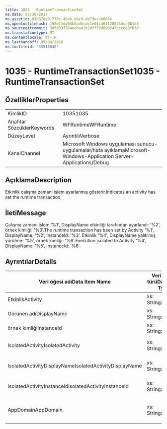 ```yaml
---
title: 1035 - RuntimeTransactionSet
ms.date: 03/30/2017
ms.assetid: 03b37de9-778c-4beb-b0e3-de73ece6088e
ms.openlocfilehash: 198e11dd94b0ad5cdc1e01c3611280754ca081d3
ms.sourcegitcommit: 3d5d33f384eeba41b2dff79d096f47ccc8d8f03d
ms.translationtype: MT
ms.contentlocale: tr-TR
ms.lasthandoff: 05/04/2018
ms.locfileid: "33510040"
---
```

# <a name="1035---runtimetransactionset"></a><span data-ttu-id="bf1fa-102">1035 - RuntimeTransactionSet</span><span class="sxs-lookup"><span data-stu-id="bf1fa-102">1035 - RuntimeTransactionSet</span></span>
## <a name="properties"></a><span data-ttu-id="bf1fa-103">Özellikler</span><span class="sxs-lookup"><span data-stu-id="bf1fa-103">Properties</span></span>  
  
|||  
|-|-|  
|<span data-ttu-id="bf1fa-104">Kimlik</span><span class="sxs-lookup"><span data-stu-id="bf1fa-104">ID</span></span>|<span data-ttu-id="bf1fa-105">1035</span><span class="sxs-lookup"><span data-stu-id="bf1fa-105">1035</span></span>|  
|<span data-ttu-id="bf1fa-106">Anahtar Sözcükler</span><span class="sxs-lookup"><span data-stu-id="bf1fa-106">Keywords</span></span>|<span data-ttu-id="bf1fa-107">WFRuntime</span><span class="sxs-lookup"><span data-stu-id="bf1fa-107">WFRuntime</span></span>|  
|<span data-ttu-id="bf1fa-108">Düzey</span><span class="sxs-lookup"><span data-stu-id="bf1fa-108">Level</span></span>|<span data-ttu-id="bf1fa-109">Ayrıntılı</span><span class="sxs-lookup"><span data-stu-id="bf1fa-109">Verbose</span></span>|  
|<span data-ttu-id="bf1fa-110">Kanal</span><span class="sxs-lookup"><span data-stu-id="bf1fa-110">Channel</span></span>|<span data-ttu-id="bf1fa-111">Microsoft Windows uygulaması sunucu-uygulamalar/hata ayıklama</span><span class="sxs-lookup"><span data-stu-id="bf1fa-111">Microsoft-Windows-Application Server-Applications/Debug</span></span>|  
  
## <a name="description"></a><span data-ttu-id="bf1fa-112">Açıklama</span><span class="sxs-lookup"><span data-stu-id="bf1fa-112">Description</span></span>  
 <span data-ttu-id="bf1fa-113">Etkinlik çalışma zamanı işlem ayarlanmış gösterir.</span><span class="sxs-lookup"><span data-stu-id="bf1fa-113">Indicates an activity has set the runtime transaction.</span></span>  
  
## <a name="message"></a><span data-ttu-id="bf1fa-114">İleti</span><span class="sxs-lookup"><span data-stu-id="bf1fa-114">Message</span></span>  
 <span data-ttu-id="bf1fa-115">Çalışma zamanı işlem '%1', DisplayName etkinliği tarafından ayarlandı: '%2', örnek kimliği: '%3'.</span><span class="sxs-lookup"><span data-stu-id="bf1fa-115">The runtime transaction has been set by Activity '%1', DisplayName: '%2', InstanceId: '%3'.</span></span>  <span data-ttu-id="bf1fa-116">Etkinlik '%4', DisplayName yalıtılmış yürütme: '%5', örnek kimliği: '%6'.</span><span class="sxs-lookup"><span data-stu-id="bf1fa-116">Execution isolated to Activity '%4', DisplayName: '%5', InstanceId: '%6'.</span></span>  
  
## <a name="details"></a><span data-ttu-id="bf1fa-117">Ayrıntılar</span><span class="sxs-lookup"><span data-stu-id="bf1fa-117">Details</span></span>  
  
|<span data-ttu-id="bf1fa-118">Veri öğesi adı</span><span class="sxs-lookup"><span data-stu-id="bf1fa-118">Data Item Name</span></span>|<span data-ttu-id="bf1fa-119">Veri öğesi türü</span><span class="sxs-lookup"><span data-stu-id="bf1fa-119">Data Item Type</span></span>|<span data-ttu-id="bf1fa-120">Açıklama</span><span class="sxs-lookup"><span data-stu-id="bf1fa-120">Description</span></span>|  
|--------------------|--------------------|-----------------|  
|<span data-ttu-id="bf1fa-121">Etkinlik</span><span class="sxs-lookup"><span data-stu-id="bf1fa-121">Activity</span></span>|<span data-ttu-id="bf1fa-122">xs: String</span><span class="sxs-lookup"><span data-stu-id="bf1fa-122">xs:string</span></span>|<span data-ttu-id="bf1fa-123">Etkinlik türü adı.</span><span class="sxs-lookup"><span data-stu-id="bf1fa-123">The type name of the activity.</span></span>|  
|<span data-ttu-id="bf1fa-124">Görünen adı</span><span class="sxs-lookup"><span data-stu-id="bf1fa-124">DisplayName</span></span>|<span data-ttu-id="bf1fa-125">xs: String</span><span class="sxs-lookup"><span data-stu-id="bf1fa-125">xs:string</span></span>|<span data-ttu-id="bf1fa-126">Etkinliğin görünen adı.</span><span class="sxs-lookup"><span data-stu-id="bf1fa-126">The display name of the activity.</span></span>|  
|<span data-ttu-id="bf1fa-127">örnek kimliği</span><span class="sxs-lookup"><span data-stu-id="bf1fa-127">InstanceId</span></span>|<span data-ttu-id="bf1fa-128">xs: String</span><span class="sxs-lookup"><span data-stu-id="bf1fa-128">xs:string</span></span>|<span data-ttu-id="bf1fa-129">Etkinlik örnek kimliği.</span><span class="sxs-lookup"><span data-stu-id="bf1fa-129">The instance id of the activity.</span></span>|  
|<span data-ttu-id="bf1fa-130">IsolatedActivity</span><span class="sxs-lookup"><span data-stu-id="bf1fa-130">IsolatedActivity</span></span>|<span data-ttu-id="bf1fa-131">xs: String</span><span class="sxs-lookup"><span data-stu-id="bf1fa-131">xs:string</span></span>|<span data-ttu-id="bf1fa-132">İşlem için yalıtılmış etkinlik türü adı.</span><span class="sxs-lookup"><span data-stu-id="bf1fa-132">The type name of the activity that the transaction is isolated to.</span></span>|  
|<span data-ttu-id="bf1fa-133">IsolatedActivityDisplayName</span><span class="sxs-lookup"><span data-stu-id="bf1fa-133">IsolatedActivityDisplayName</span></span>|<span data-ttu-id="bf1fa-134">xs: String</span><span class="sxs-lookup"><span data-stu-id="bf1fa-134">xs:string</span></span>|<span data-ttu-id="bf1fa-135">İşlem için yalıtılmış etkinliğin görünen adı.</span><span class="sxs-lookup"><span data-stu-id="bf1fa-135">The display name of the activity that the transaction is isolated to.</span></span>|  
|<span data-ttu-id="bf1fa-136">IsolatedActivityInstanceId</span><span class="sxs-lookup"><span data-stu-id="bf1fa-136">IsolatedActivityInstanceId</span></span>|<span data-ttu-id="bf1fa-137">xs: String</span><span class="sxs-lookup"><span data-stu-id="bf1fa-137">xs:string</span></span>|<span data-ttu-id="bf1fa-138">İşlem için yalıtılmış etkinlik örnek kimliği.</span><span class="sxs-lookup"><span data-stu-id="bf1fa-138">The instance id of the activity that the transaction is isolated to.</span></span>|  
|<span data-ttu-id="bf1fa-139">AppDomain</span><span class="sxs-lookup"><span data-stu-id="bf1fa-139">AppDomain</span></span>|<span data-ttu-id="bf1fa-140">xs: String</span><span class="sxs-lookup"><span data-stu-id="bf1fa-140">xs:string</span></span>|<span data-ttu-id="bf1fa-141">AppDomain.CurrentDomain.FriendlyName tarafından döndürülen dize.</span><span class="sxs-lookup"><span data-stu-id="bf1fa-141">The string returned by AppDomain.CurrentDomain.FriendlyName.</span></span>|
